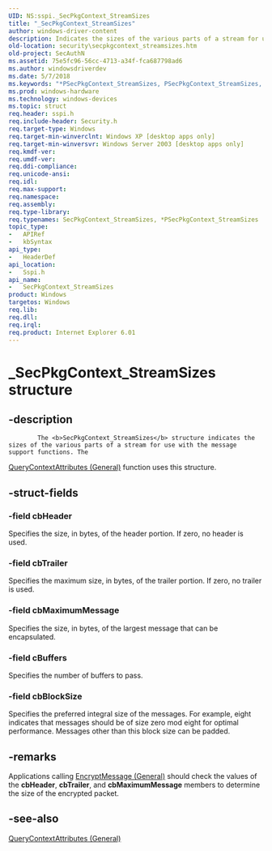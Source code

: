 ```yaml
---
UID: NS:sspi._SecPkgContext_StreamSizes
title: "_SecPkgContext_StreamSizes"
author: windows-driver-content
description: Indicates the sizes of the various parts of a stream for use with the message support functions. The QueryContextAttributes (General) function uses this structure.
old-location: security\secpkgcontext_streamsizes.htm
old-project: SecAuthN
ms.assetid: 75e5fc96-56cc-4713-a34f-fca687798ad6
ms.author: windowsdriverdev
ms.date: 5/7/2018
ms.keywords: "*PSecPkgContext_StreamSizes, PSecPkgContext_StreamSizes, PSecPkgContext_StreamSizes structure pointer [Security], SecPkgContext_DatagramSizes, SecPkgContext_StreamSizes, SecPkgContext_StreamSizes structure [Security], _SecPkgContext_StreamSizes, _ssp_secpkgcontext_streamsizes, security.secpkgcontext_streamsizes, sspi/PSecPkgContext_StreamSizes, sspi/SecPkgContext_StreamSizes"
ms.prod: windows-hardware
ms.technology: windows-devices
ms.topic: struct
req.header: sspi.h
req.include-header: Security.h
req.target-type: Windows
req.target-min-winverclnt: Windows XP [desktop apps only]
req.target-min-winversvr: Windows Server 2003 [desktop apps only]
req.kmdf-ver: 
req.umdf-ver: 
req.ddi-compliance: 
req.unicode-ansi: 
req.idl: 
req.max-support: 
req.namespace: 
req.assembly: 
req.type-library: 
req.typenames: SecPkgContext_StreamSizes, *PSecPkgContext_StreamSizes
topic_type:
-	APIRef
-	kbSyntax
api_type:
-	HeaderDef
api_location:
-	Sspi.h
api_name:
-	SecPkgContext_StreamSizes
product: Windows
targetos: Windows
req.lib: 
req.dll: 
req.irql: 
req.product: Internet Explorer 6.01
---
```


# _SecPkgContext_StreamSizes structure


## -description



			The <b>SecPkgContext_StreamSizes</b> structure indicates the sizes of the various parts of a stream for use with the message support functions. The 
<a href="https://msdn.microsoft.com/67bc087f-7519-4c8a-9b34-b3ecd306a334">QueryContextAttributes (General)</a> function uses this structure.


## -struct-fields




### -field cbHeader

Specifies the size, in bytes, of the header portion. If zero, no header is used.


### -field cbTrailer

Specifies the maximum size, in bytes, of the trailer portion. If zero, no trailer is used.


### -field cbMaximumMessage

Specifies the size, in bytes, of the largest message that can be encapsulated.


### -field cBuffers

Specifies the number of buffers to pass.


### -field cbBlockSize

Specifies the preferred integral size of the messages. For example, eight indicates that messages should be of size zero mod eight for optimal performance. Messages other than this block size can be padded.


## -remarks



Applications calling <a href="https://msdn.microsoft.com/2e09f262-9c3e-4db2-9285-017f5e1810c7">EncryptMessage (General)</a> should check the values of the <b>cbHeader</b>, <b>cbTrailer</b>, and <b>cbMaximumMessage</b> members to determine the size of the encrypted packet.




## -see-also




<a href="https://msdn.microsoft.com/67bc087f-7519-4c8a-9b34-b3ecd306a334">QueryContextAttributes (General)</a>
 

 

